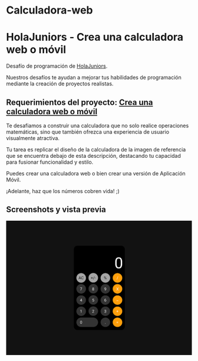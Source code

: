 # Calculadora-web
# HolaJuniors - Crea una calculadora web o móvil
Desafío de programación de [HolaJuniors](https://holajuniors.com).

Nuestros desafíos te ayudan a mejorar tus habilidades de programación mediante la creación de proyectos realistas.

## Requerimientos del proyecto: [Crea una calculadora web o móvil](https://holajuniors.com/challenges/crea-una-calculadora-web-o-movil)

Te desafiamos a construir una calculadora que no solo realice operaciones matemáticas, sino que también ofrezca una experiencia de usuario visualmente atractiva. 

Tu tarea es replicar el diseño de la calculadora de la imagen de referencia que se encuentra debajo de esta descripción, destacando tu capacidad para fusionar funcionalidad y estilo.

Puedes crear una calculadora web o bien crear una versión de Aplicación Móvil.

¡Adelante, haz que los números cobren vida! ;)

## Screenshots y vista previa

![](img/calculadora-web.jpg)




